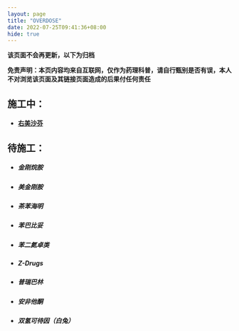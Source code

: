```yaml
---
layout: page
title: "OVERDOSE"
date: 2022-07-25T09:41:36+08:00
hide: true
---
```


**该页面不会再更新，以下为归档**

**免责声明：本页内容均来自互联网，仅作为药理科普，请自行甄别是否有误，本人不对浏览该页面及其链接页面造成的后果付任何责任**

## 施工中：
- #### [右美沙芬](/overdose/dextromethorphan/)

## 待施工：
- ##### 金刚烷胺
- ##### 美金刚胺
- ##### 茶苯海明
- ##### 苯巴比妥
- ##### 苯二氮卓类
- ##### Z-Drugs
- ##### 普瑞巴林
- ##### 安非他酮
- ##### 双氢可待因（白兔）